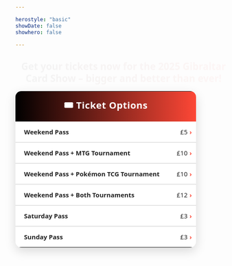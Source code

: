 ```yaml
---

herostyle: "basic"
showDate: false
showhero: false

---
```

<!DOCTYPE html>
<html lang="en">
<head>
<meta charset="UTF-8">
<meta name="description" content="Get your tickets now for the 2025 Gibraltar Card Show - bigger and better than ever!">
<meta name="viewport" content="width=device-width, initial-scale=1.0">
<title>Tickets · Gibraltar Card Show</title>

<style>
/* Intro headline (smaller, gradient text) */
.ticket-intro {
  font-family: 'Segoe UI', 'Helvetica Neue', sans-serif;
  font-size: 1.4rem;
  font-weight: 700;
  text-align: center;
  line-height: 1.25;
  margin: 1.2rem auto 1.6rem;
  max-width: 800px;
  background: linear-gradient(90deg, #000000, #fd4736);
  -webkit-background-clip: text;
  -webkit-text-fill-color: transparent;
  animation: fadeInUp 2.0s ease-out;
}
.ticket-intro span { color: #fd4736; }
.ticket-intro em { font-style: normal; color: #fd4736; }
html.dark .ticket-intro {
  background: linear-gradient(90deg, #ffffff, #fd7366);
  -webkit-background-clip: text; -webkit-text-fill-color: transparent;
}
@keyframes fadeInUp { from { opacity: 0; transform: translateY(10px);} to { opacity: 1; transform: translateY(0);} }

/* Wrapper fix: inline-table centering prevents right-side blank space */
.ticket-table-wrapper {
  text-align: center;        /* center inline-table */
  padding: 0 20px;
  overflow-x: auto;          /* allow scroll on very narrow screens */
  -webkit-overflow-scrolling: touch;
    padding: 0 20px 20px; /* added bottom padding */
}
.ticket-table {
  display: inline-table;     /* shrink to content width */
  width: auto;
  max-width: 100%;           /* don’t overflow wrapper */
  margin: 0 auto;
  table-layout: auto;
  border-collapse: collapse;
  color: #222;
  background: #ffffffcc;
  backdrop-filter: blur(6px);
  font-family: 'Segoe UI', 'Helvetica Neue', sans-serif;
  font-size: 1.05em;
  box-shadow: 0 8px 24px rgba(0,0,0,0.15);
  border-radius: 14px;
  overflow: hidden;
}
.ticket-table col { min-width: unset !important; }
.ticket-table td { padding: 14px 20px; }
.ticket-table .header {
  font-size: 1.5em;
  font-weight: 700;
  padding: 16px 20px;
  text-align: center;
  letter-spacing: 0.5px;
  color: #fff;
  white-space: nowrap;       /* keep single-line header tight */
}
.ticket-table .label { font-weight: 600; white-space: nowrap; }
.ticket-table .price { text-align: right; font-weight: 500; white-space: nowrap; }
.ticket-table .divider td { border-bottom: 1px solid #ccc; }

/* Clickable ticket rows */
.ticket-option {
  cursor: pointer;
  transition: background-color 0.2s ease, transform 0.15s ease, box-shadow 0.15s ease, color 0.15s ease;
}
.ticket-option td { position: relative; }
.ticket-option:hover {
  background-color: rgba(253, 71, 54, 0.08);
  transform: scale(1.01);
  box-shadow: 0 2px 6px rgba(0,0,0,0.15);
}
.ticket-option:hover .label, .ticket-option:hover .price { color: #fd4736; }
/* Chevron indicator on right */
.ticket-option td:last-child::after {
  content: "›";
  margin-left: 8px;
  color: #fd4736;
  font-weight: bold;
  position: absolute;
  right: 10px;
}

/* Dark mode */
html.dark .ticket-table { color: #fff !important; background: rgba(20, 20, 20, 0.6) !important; }
html.dark .ticket-table td, html.dark .ticket-table .header { color: #fff !important; }
html.dark .ticket-table .divider td { border-bottom-color: rgba(255, 255, 255, 0.18) !important; }
html.dark .ticket-option:hover { background-color: rgba(253, 71, 54, 0.2); box-shadow: 0 2px 6px rgba(0,0,0,0.4); }
html.dark .ticket-option:hover .label, html.dark .ticket-option:hover .price { color: #fd7366; }
@media (prefers-color-scheme: dark) {
  .ticket-table { color: #fff !important; background: rgba(20, 20, 20, 0.6) !important; }
  .ticket-table td, .ticket-table .header { color: #fff !important; }
  .ticket-table .divider td { border-bottom-color: rgba(255, 255, 255, 0.18) !important; }
}

/* Mobile-friendly table wrapping */
@media (max-width: 480px) {
  /* Let the table compute widths more predictably and fill the viewport */
  .ticket-table {
    display: table;          /* override inline-table on small screens */
    width: 100%;
    table-layout: fixed;     /* consistent column widths */
  }

  /* Slightly tighter spacing and type size */
  .ticket-table td {
    padding: 12px 14px;
    font-size: 0.98em;
  }

  /* Header can wrap on two lines if needed */
  .ticket-table .header {
    font-size: 1.25em;
    padding: 14px;
    white-space: normal;     /* allow wrap */
  }

  /* Allow labels to wrap so long names don't push off-screen */
  .ticket-table .label {
    white-space: normal;     /* allow wrap */
    word-break: break-word;  /* break long words if necessary */
    hyphens: auto;           /* nicer hyphenation when supported */
  }

  /* Keep the price on one line and ensure chevron has room */
  .ticket-table .price {
    white-space: nowrap;     /* keep £X on one line */
    padding-right: 28px;     /* space for the chevron */
  }

  /* If you want stronger column guidance on tiny screens */
  .ticket-table tr > td:first-child { width: 85%; }
  .ticket-table tr > td:last-child { width: 15%; }
}

</style>
</head>

<body>

<h2 class="ticket-intro">
  <span>Get your tickets now</span> for the 
  <strong>2025 Gibraltar Card Show</strong> – 
  <em>bigger and better than ever!</em>
</h2>

<!-- Modal Overlay -->
<div id="paymentModal" style="
  display:none; position:fixed; z-index:9999; left:0; top:0; width:100%; height:100%;
  background:rgba(0,0,0,0.6); backdrop-filter: blur(4px);
">
  <div style="
    background:#ffffffcc; backdrop-filter: blur(8px); margin: 5% auto; padding: 20px 30px; border-radius: 14px;
    width: 90%; max-width: 420px; font-family: 'Segoe UI','Helvetica Neue',sans-serif;
    box-shadow: 0 8px 24px rgba(0,0,0,0.3); position: relative;
  ">
    <span id="closePaymentModal" style="position:absolute; top:10px; right:14px; font-size: 1.5em; cursor:pointer; color:#333;">&times;</span>
    <div class="w-full max-w-sm text-sm">
      {{< payment-form >}}
    </div>
  </div>
</div>

<!-- Ticket Table -->

<!-- Ticket Table -->
<div class="overflow-x-auto px-4 pb-5">
  <div class="inline-block min-w-full align-middle">
    <table class="ticket-table min-w-full">
    <tr style="background: linear-gradient(90deg, #000000 0%, #fd4736 100%);">
      <td class="header" colspan="2">🎟️ Ticket Options</td>
    </tr>
    <tr class="divider ticket-option" data-service="Weekend Pass" data-amount="5">
      <td class="label">Weekend Pass</td>
      <td class="price">£5</td>
    </tr>
    <tr class="divider ticket-option" data-service="Weekend Pass + MTG Tournament" data-amount="10">
      <td class="label">Weekend Pass + MTG Tournament</td>
      <td class="price">£10</td>
    </tr>
    <tr class="divider ticket-option" data-service="Weekend Pass + Pokémon TCG Tournament" data-amount="10">
      <td class="label">Weekend Pass + Pokémon TCG Tournament</td>
      <td class="price">£10</td>
    </tr>
    <tr class="divider ticket-option" data-service="Weekend Pass + Both Tournaments" data-amount="12">
      <td class="label">Weekend Pass + Both Tournaments</td>
      <td class="price">£12</td>
    </tr>
    <tr class="divider ticket-option" data-service="Saturday Pass" data-amount="3">
      <td class="label">Saturday Pass</td>
      <td class="price">£3</td>
    </tr>
    <tr class="ticket-option" data-service="Sunday Pass" data-amount="3">
      <td class="label">Sunday Pass</td>
      <td class="price">£3</td>
    </tr>
    </table>
  </div>
</div>

<script>
document.addEventListener('DOMContentLoaded', () => {
  const modal = document.getElementById('paymentModal');
  const closeBtn = document.getElementById('closePaymentModal');
  const formHeading = document.getElementById('formHeading');
  const serviceInput = document.getElementById('service');
  const amountInput = document.getElementById('amount');

  function openModalWithTicket(service, amount) {
    if (formHeading) formHeading.textContent = `🎟️ ${service}`;
    if (serviceInput) serviceInput.value = service;
    if (amountInput) amountInput.value = amount;
    if (modal) modal.style.display = 'block';
  }

  document.querySelectorAll('.ticket-option').forEach(row => {
    row.addEventListener('click', () => {
      const service = row.getAttribute('data-service');
      const amount = row.getAttribute('data-amount');
      openModalWithTicket(service, amount);
    });
  });

  if (closeBtn) {
    closeBtn.addEventListener('click', () => { modal.style.display = 'none'; });
  }
  window.addEventListener('click', (e) => { if (e.target === modal) modal.style.display = 'none'; });
});
</script>

</body>
</html>